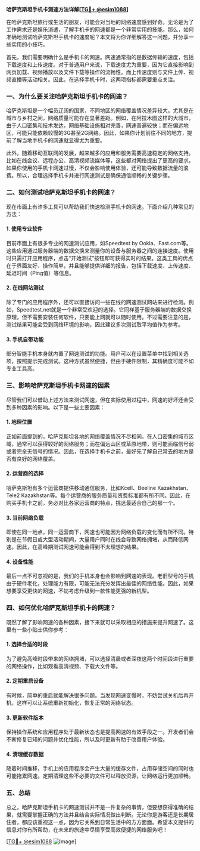 **哈萨克斯坦手机卡测速方法详解[[TG💪+ @esim1088](https://t.me/s/esim1088)]**

在哈萨克斯坦旅行或生活的朋友，可能会对当地的网络速度感到好奇。无论是为了工作需求还是娱乐消遣，了解手机卡的网速都是一个非常实用的技能。那么，如何准确地测试哈萨克斯坦手机卡的速度呢？本文将为你详细解答这一问题，并分享一些实用的小技巧。

首先，我们需要明确什么是手机卡的网速。网速通常指的是数据传输的速度，包括下载速度和上传速度。对于普通用户来说，下载速度尤为重要，因为它直接影响到网页加载、视频播放以及文件下载等操作的流畅性。而上传速度则与文件上传、视频直播等活动相关。因此，在选择手机卡时，这两项指标都需要重点关注。

### **一、为什么要关注哈萨克斯坦手机卡的网速？**

哈萨克斯坦是一个幅员辽阔的国家，不同地区的网络覆盖情况差异较大。尤其是在城市与乡村之间，网络质量可能存在显著差距。例如，在阿拉木图这样的大城市，由于人口密集和技术发达，网络基础设施相对完善，网速普遍较快；而在偏远地区，可能只能依赖较慢的3G甚至2G网络。因此，如果你计划前往不同的地方，提前了解当地手机卡的网速就显得尤为重要。

此外，随着移动互联网的发展，越来越多的应用和服务需要高速稳定的网络支持。比如在线会议、远程办公、高清视频流媒体等，这些都对网络提出了更高的要求。如果你使用的手机卡网速过慢，不仅会影响使用体验，还可能导致数据流量的浪费。所以，合理选择手机卡并进行网速测试是确保通信顺畅的关键步骤。

### **二、如何测试哈萨克斯坦手机卡的网速？**

现在市面上有许多工具可以帮助我们快速检测手机卡的网速。下面介绍几种常见的方法：

#### **1. 使用专业软件**
目前市面上有很多专业的网速测试应用，如Speedtest by Ookla、Fast.com等。这些应用通过服务器端的数据交换来测量你的设备与服务器之间的连接速度。使用时只需打开应用程序，点击“开始测试”按钮即可获得实时的结果。这类工具的优点在于界面友好、操作简单，并且能够提供详细的报告，包括下载速度、上传速度、延迟时间（Ping值）等信息。

#### **2. 在线网站测试**
除了专门的应用程序外，还可以直接访问一些在线的网速测试网站来进行检测。例如，Speedtest.net就是一个非常受欢迎的选择。它同样基于服务器端的数据交换原理，但不需要安装任何软件，只要能上网就可以随时使用。不过需要注意的是，测试结果可能会受到网络环境的影响，因此建议多次测试取平均值作为参考。

#### **3. 手机自带功能**
部分智能手机本身就内置了网速测试的功能。用户可以在设置菜单中找到相关选项，按照提示完成测试。这种方式虽然便捷，但由于硬件限制，其精确度可能不如专业工具高。

### **三、影响哈萨克斯坦手机卡网速的因素**

尽管我们可以借助上述方法来测试网速，但在实际使用过程中，网速的好坏还会受到多种因素的影响。以下是一些主要因素：

#### **1. 地理位置**
正如前面提到的，哈萨克斯坦各地的网络覆盖情况不尽相同。在人口密集的城市区域，通常可以获得较好的网络服务；而在偏远山区或草原地带，则可能面临信号弱或者完全无信号的情况。因此，在选择手机卡之前，最好先了解自己常去的地方是否有良好的网络覆盖。

#### **2. 运营商的选择**
哈萨克斯坦有多个运营商提供移动通信服务，比如Kcell、Beeline Kazakhstan、Tele2 Kazakhstan等。每个运营商的服务质量和资费标准都有所不同。因此，在购买手机卡之前，务必对比各家运营商的特点，挑选最适合自己的那一个。

#### **3. 当前网络负载**
即使在同一地点，同一运营商下，网速也可能因为网络负载的变化而有所不同。特别是在节假日或大型活动期间，大量用户同时在线会导致网络拥堵，从而降低网速。因此，在高峰期测试网速可能会得到不太理想的结果。

#### **4. 设备性能**
最后一点不可忽视的是，我们的手机本身也会影响到网速的表现。老旧型号的手机由于硬件老化，处理能力有限，可能无法充分发挥出最佳的网络性能。因此，如果想要享受更快的网速，不妨考虑升级到一款性能更强的新机型。

### **四、如何优化哈萨克斯坦手机卡的网速？**

既然了解了影响网速的各种因素，接下来就可以采取相应的措施来提升网速了。这里有一些小贴士供你参考：

#### **1. 选择合适的时段**
为了避免高峰时段带来的网络拥堵，可以选择清晨或者深夜这两个时间段进行重要的网络操作，比如观看高清视频、下载大文件等。

#### **2. 定期重启设备**
有时候，简单的重启就能解决很多问题。当发现网速变慢时，不妨尝试关机后再开机，这样可以让系统重新初始化，恢复正常的网络状态。

#### **3. 更新软件版本**
保持操作系统和应用程序处于最新状态也是提高网速的有效手段之一。开发者们会不断修复已知的问题并优化性能，所以及时更新有助于改善用户体验。

#### **4. 清理缓存数据**
随着时间推移，手机上的应用程序会产生大量的缓存文件，占用存储空间的同时也可能拖累网速。定期清理这些不必要的文件可以释放资源，让网络运行更加顺畅。

### **五、总结**

总之，哈萨克斯坦手机卡的网速测试并不是一件复杂的事情，但要想获得准确的结果，就需要掌握正确的方法并且结合实际情况做出判断。无论你是游客还是长期居住者，都应该重视这一点，因为它关系到日常生活中的方方面面。希望本文提供的信息对你有所帮助，在未来的旅途中尽情享受高效便捷的网络服务吧！

[[TG💪+ @esim1088](https://t.me/s/esim1088) ![Image](https://i.postimg.cc/4NQfJmqS/Snipaste-2025-05-13-00-14-12.png)]